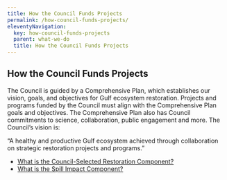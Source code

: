 ```yaml
---
title: How the Council Funds Projects
permalink: /how-council-funds-projects/
eleventyNavigation:
  key: how-council-funds-projects
  parent: what-we-do
  title: How the Council Funds Projects
---
```


## How the Council Funds Projects

The Council is guided by a Comprehensive Plan, which establishes our vision, goals, and objectives for Gulf ecosystem restoration. Projects and programs funded by the Council must align with the Comprehensive Plan goals and objectives. The Comprehensive Plan also has Council commitments to science, collaboration, public engagement and more. The Council’s vision is:

“A healthy and productive Gulf ecosystem achieved through collaboration on strategic restoration projects and programs.”

- [What is the Council-Selected Restoration Component?](/council-selected-restoration-component)
- [What is the Spill Impact Component?](/spill-impact-component)
